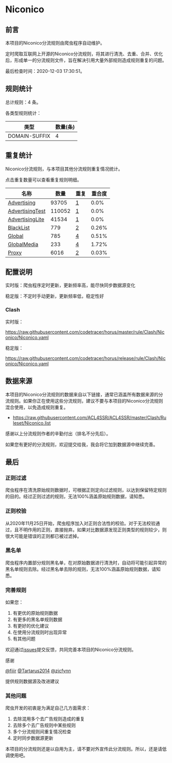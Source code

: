 # Niconico

## 前言

本项目的Niconico分流规则由爬虫程序自动维护。

定时爬取互联网上开源的Niconico分流规则，将其进行清洗、去重、合并、优化后，形成单一的分流规则文件，旨在解决引用大量外部规则造成规则重复的问题。




最后检查时间：2020-12-03 17:30:51。

## 规则统计

总计规则：4 条。

各类型规则统计：

| 类型 | 数量(条) |
| ---- | ---- |
| DOMAIN-SUFFIX | 4 |
## 重复统计

Niconico分流规则，与本项目其他分流规则重复情况统计。

点击重复数量可以查看重复规则明细。

| 名称 | 数量 | 重复 | 重合度 |
| ---- | ---- | ---- | ------ |
|  [Advertising](https://github.com/codetracer/horus/tree/master/rule/Clash/Advertising)    | 93705   | [1](https://github.com/codetracer/horus/tree/master/rule/Clash/Niconico/Repeat.list)   |   0.0% |
|  [AdvertisingTest](https://github.com/codetracer/horus/tree/master/rule/Clash/AdvertisingTest)    | 110052   | [1](https://github.com/codetracer/horus/tree/master/rule/Clash/Niconico/Repeat.list)   |   0.0% |
|  [AdvertisingLite](https://github.com/codetracer/horus/tree/master/rule/Clash/AdvertisingLite)    | 41534   | [1](https://github.com/codetracer/horus/tree/master/rule/Clash/Niconico/Repeat.list)   |   0.0% |
|  [BlackList](https://github.com/codetracer/horus/tree/master/rule/Clash/BlackList)    | 779   | [2](https://github.com/codetracer/horus/tree/master/rule/Clash/Niconico/Repeat.list)   |   0.26% |
|  [Global](https://github.com/codetracer/horus/tree/master/rule/Clash/Global)    | 785   | [4](https://github.com/codetracer/horus/tree/master/rule/Clash/Niconico/Repeat.list)   |   0.51% |
|  [GlobalMedia](https://github.com/codetracer/horus/tree/master/rule/Clash/GlobalMedia)    | 233   | [4](https://github.com/codetracer/horus/tree/master/rule/Clash/Niconico/Repeat.list)   |   1.72% |
|  [Proxy](https://github.com/codetracer/horus/tree/master/rule/Clash/Proxy)    | 6016   | [2](https://github.com/codetracer/horus/tree/master/rule/Clash/Niconico/Repeat.list)   |   0.03% |
## 配置说明

实时版：爬虫程序定时更新，更新频率高，能尽快同步数据源变化

稳定版：不定时手动更新，更新频率低，稳定性好

### Clash 
实时版：

https://raw.githubusercontent.com/codetracer/horus/master/rule/Clash/Niconico/Niconico.yaml

稳定版：

https://raw.githubusercontent.com/codetracer/horus/release/rule/Clash/Niconico/Niconico.yaml

## 数据来源

本项目的Niconico分流规则的数据来自以下链接，通常已涵盖所有数据来源的分流规则。如果你正在使用这些分流规则，建议不要与本项目的Niconico分流规则混合使用，以免造成规则重复。

- https://raw.githubusercontent.com/ACL4SSR/ACL4SSR/master/Clash/Ruleset/Niconico.list


感谢以上分流规则作者的辛勤付出（排名不分先后）。

如果您有更好的分流规则，欢迎提交给我，我会将它加到数据源中继续完善。

## 最后

### 正则过滤

爬虫程序在清洗原始规则数据时，可根据正则定向过滤规则，以达到保留特定规则的目的。经过正则过滤的规则，无法100%涵盖原始规则数据，请知悉。

### 正则校验

从2020年11月25日开始，爬虫程序加入对正则合法性的校验。对于无法校验通过，且不明作用的正则，直接抛弃。如果对比数据源发现正则类型的规则较少，则很大可能是错误的正则都已被过滤掉。

### 黑名单

爬虫程序内置部分规则黑名单，在对原始数据进行清洗时，自动将可能引起异常的黑名单规则去除。经过黑名单去除的规则，无法100%涵盖原始规则数据，请知悉。

### 完善规则

如果您：

1. 有更优的原始规则数据
2. 有更多的黑名单规则数据
3. 有更好的优化建议
4. 在使用分流规则时出现异常
5. 有其他问题

欢迎通过[issues](https://github.com/codetracer/horus/issues/new)提交反馈，共同完善本项目的Niconico分流规则。

感谢

[@fiiir](https://github.com/fiiir) [@Tartarus2014](https://github.com/Tartarus2014) [@zjcfynn](https://github.com/zjcfynn) 

提供规则数据源及改进建议

### 其他问题

爬虫开发的初衷是为满足自己几方面需求：

1. 去除混用多个去广告规则造成的重复
2. 去除多个去广告规则中某些规则
3. 多个分流规则间重复情况检查
4. 定时同步数据源更新

本项目的分流规则还是以自用为主，请不要对外宣传此分流规则。所以，还是请低调使用吧。